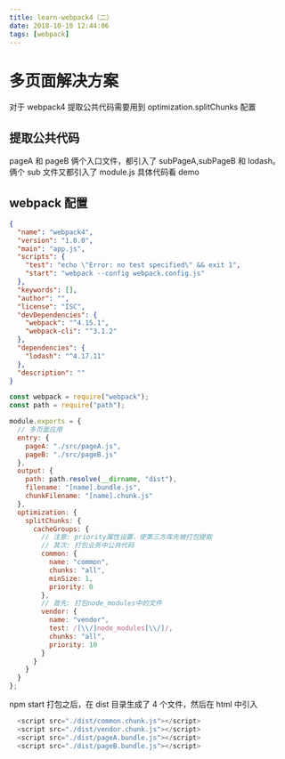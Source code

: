 ```yaml
---
title: learn-webpack4（二）
date: 2018-10-10 12:44:06
tags: [webpack]
---
```


# 多页面解决方案

对于 webpack4 提取公共代码需要用到 optimization.splitChunks 配置

## 提取公共代码

pageA 和 pageB 俩个入口文件，都引入了 subPageA,subPageB 和 lodash。
俩个 sub 文件又都引入了 module.js
具体代码看 demo

<!--more-->

## webpack 配置

```json
{
  "name": "webpack4",
  "version": "1.0.0",
  "main": "app.js",
  "scripts": {
    "test": "echo \"Error: no test specified\" && exit 1",
    "start": "webpack --config webpack.config.js"
  },
  "keywords": [],
  "author": "",
  "license": "ISC",
  "devDependencies": {
    "webpack": "^4.15.1",
    "webpack-cli": "^3.1.2"
  },
  "dependencies": {
    "lodash": "^4.17.11"
  },
  "description": ""
}
```

```javascript
const webpack = require("webpack");
const path = require("path");

module.exports = {
  // 多页面应用
  entry: {
    pageA: "./src/pageA.js",
    pageB: "./src/pageB.js"
  },
  output: {
    path: path.resolve(__dirname, "dist"),
    filename: "[name].bundle.js",
    chunkFilename: "[name].chunk.js"
  },
  optimization: {
    splitChunks: {
      cacheGroups: {
        // 注意: priority属性设置，使第三方库先被打包提取
        // 其次: 打包业务中公共代码
        common: {
          name: "common",
          chunks: "all",
          minSize: 1,
          priority: 0
        },
        // 首先: 打包node_modules中的文件
        vendor: {
          name: "vendor",
          test: /[\\/]node_modules[\\/]/,
          chunks: "all",
          priority: 10
        }
      }
    }
  }
};
```

npm start 打包之后，在 dist 目录生成了 4 个文件，然后在 html 中引入

```javascript
  <script src="./dist/common.chunk.js"></script>
  <script src="./dist/vendor.chunk.js"></script>
  <script src="./dist/pageA.bundle.js"></script>
  <script src="./dist/pageB.bundle.js"></script>
```
